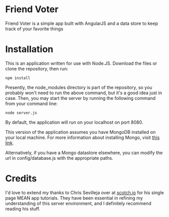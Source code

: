 Friend Voter
===========

Friend Voter is a simple app built with AngularJS and a data store to keep track of your favorite things

Installation
============

This is an application written for use with Node.JS. Download the files or clone the repository, then run:

```
npm install
```

Presently, the node_modules directory is part of the repository, so you probably won't need to run the above command, but it's a good idea just in case. Then, you may start the server by running the following command from your command line:

```
node server.js
```

By default, the application will run on your localhost on port 8080.

This version of the application assumes you have MongoDB installed on your local machine. For more information about installing Mongo, visit [this link](http://docs.mongodb.org/manual/installation/).

Alternatively, if you have a Mongo datastore elsewhere, you can modify the url in config/database.js with the appropriate paths.

Credits
============
I'd love to extend my thanks to Chris Sevilleja over at [scotch.io](http://scotch.io) for his single page MEAN app tutorials. They have been essential in refining my understanding of this server environment, and I definitely recommend reading his stuff.

